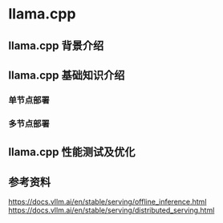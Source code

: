 # llama.cpp
## llama.cpp 背景介绍
## llama.cpp 基础知识介绍
### 单节点部署
### 多节点部署
## llama.cpp 性能测试及优化
## 参考资料

https://docs.vllm.ai/en/stable/serving/offline_inference.html
https://docs.vllm.ai/en/stable/serving/distributed_serving.html